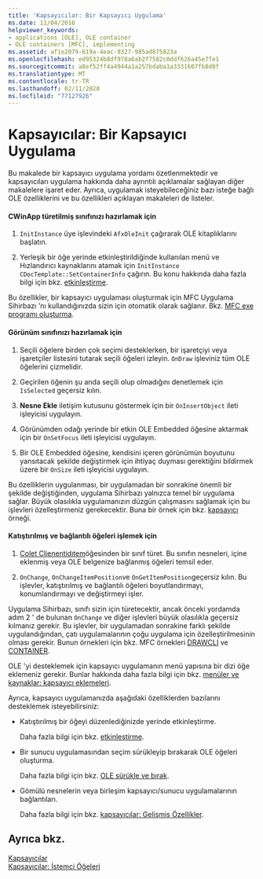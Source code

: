 ```yaml
---
title: 'Kapsayıcılar: Bir Kapsayıcı Uygulama'
ms.date: 11/04/2016
helpviewer_keywords:
- applications [OLE], OLE container
- OLE containers [MFC], implementing
ms.assetid: af1e2079-619a-4eac-9327-985ad875823a
ms.openlocfilehash: ed95324b8df978a6ab2f7582c0ddf626a45e7fe1
ms.sourcegitcommit: a8ef52ff4a4944a1a257bdaba1a3331607fb8d0f
ms.translationtype: MT
ms.contentlocale: tr-TR
ms.lasthandoff: 02/11/2020
ms.locfileid: "77127926"
---
```

# <a name="containers-implementing-a-container"></a>Kapsayıcılar: Bir Kapsayıcı Uygulama

Bu makalede bir kapsayıcı uygulama yordamı özetlenmektedir ve kapsayıcıları uygulama hakkında daha ayrıntılı açıklamalar sağlayan diğer makalelere işaret eder. Ayrıca, uygulamak isteyebileceğiniz bazı isteğe bağlı OLE özelliklerini ve bu özellikleri açıklayan makaleleri de listeler.

#### <a name="to-prepare-your-cwinapp-derived-class"></a>CWinApp türetilmiş sınıfınızı hazırlamak için

1. `InitInstance` üye işlevindeki `AfxOleInit` çağırarak OLE kitaplıklarını başlatın.

1. Yerleşik bir öğe yerinde etkinleştirildiğinde kullanılan menü ve Hızlandırıcı kaynaklarını atamak için `InitInstance` `CDocTemplate::SetContainerInfo` çağırın. Bu konu hakkında daha fazla bilgi için bkz. [etkinleştirme](../mfc/activation-cpp.md).

Bu özellikler, bir kapsayıcı uygulaması oluşturmak için MFC Uygulama Sihirbazı 'nı kullandığınızda sizin için otomatik olarak sağlanır. Bkz. [MFC exe programı oluşturma](../mfc/reference/mfc-application-wizard.md).

#### <a name="to-prepare-your-view-class"></a>Görünüm sınıfınızı hazırlamak için

1. Seçili öğelere birden çok seçimi desteklerken, bir işaretçiyi veya işaretçiler listesini tutarak seçili öğeleri izleyin. `OnDraw` işleviniz tüm OLE öğelerini çizmelidir.

1. Geçirilen öğenin şu anda seçili olup olmadığını denetlemek için `IsSelected` geçersiz kılın.

1. **Nesne Ekle** iletişim kutusunu göstermek için bir `OnInsertObject` ileti işleyicisi uygulayın.

1. Görünümden odağı yerinde bir etkin OLE Embedded öğesine aktarmak için bir `OnSetFocus` ileti işleyicisi uygulayın.

1. Bir OLE Embedded öğesine, kendisini içeren görünümün boyutunu yansıtacak şekilde değiştirmek için ihtiyaç duyması gerektiğini bildirmek üzere bir `OnSize` ileti işleyicisi uygulayın.

Bu özelliklerin uygulanması, bir uygulamadan bir sonrakine önemli bir şekilde değiştiğinden, uygulama Sihirbazı yalnızca temel bir uygulama sağlar. Büyük olasılıkla uygulamanızın düzgün çalışmasını sağlamak için bu işlevleri özelleştirmeniz gerekecektir. Buna bir örnek için bkz. [kapsayıcı](../overview/visual-cpp-samples.md) örneği.

#### <a name="to-handle-embedded-and-linked-items"></a>Katıştırılmış ve bağlantılı öğeleri işlemek için

1. [Colet Clienentidıtem](../mfc/reference/coleclientitem-class.md)öğesinden bir sınıf türet. Bu sınıfın nesneleri, içine eklenmiş veya OLE belgenize bağlanmış öğeleri temsil eder.

1. `OnChange`, `OnChangeItemPosition`ve `OnGetItemPosition`geçersiz kılın. Bu işlevler, katıştırılmış ve bağlantılı öğeleri boyutlandırmayı, konumlandırmayı ve değiştirmeyi işler.

Uygulama Sihirbazı, sınıfı sizin için türetecektir, ancak önceki yordamda adım 2 ' de bulunan `OnChange` ve diğer işlevleri büyük olasılıkla geçersiz kılmanız gerekir. Bu işlevler, bir uygulamadan sonrakine farklı şekilde uygulandığından, çatı uygulamalarının çoğu uygulama için özelleştirilmesinin olması gerekir. Bunun örnekleri için bkz. MFC örnekleri [DRAWCLI](../overview/visual-cpp-samples.md) ve [CONTAINER](../overview/visual-cpp-samples.md).

OLE 'yi desteklemek için kapsayıcı uygulamanın menü yapısına bir dizi öğe eklemeniz gerekir. Bunlar hakkında daha fazla bilgi için bkz. [menüler ve kaynaklar: kapsayıcı eklemeleri](../mfc/menus-and-resources-container-additions.md).

Ayrıca, kapsayıcı uygulamanızda aşağıdaki özelliklerden bazılarını desteklemek isteyebilirsiniz:

- Katıştırılmış bir öğeyi düzenlediğinizde yerinde etkinleştirme.

   Daha fazla bilgi için bkz. [etkinleştirme](../mfc/activation-cpp.md).

- Bir sunucu uygulamasından seçim sürükleyip bırakarak OLE öğeleri oluşturma.

   Daha fazla bilgi için bkz. [OLE sürükle ve bırak](../mfc/drag-and-drop-ole.md).

- Gömülü nesnelerin veya birleşim kapsayıcı/sunucu uygulamalarının bağlantıları.

   Daha fazla bilgi için bkz. [kapsayıcılar: Gelişmiş Özellikler](../mfc/containers-advanced-features.md).

## <a name="see-also"></a>Ayrıca bkz.

[Kapsayıcılar](../mfc/containers.md)<br/>
[Kapsayıcılar: İstemci Öğeleri](../mfc/containers-client-items.md)

